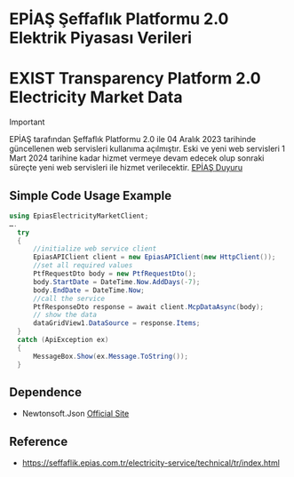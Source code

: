 # EPİAŞ Şeffaflık Platformu 2.0 Elektrik Piyasası Verileri
# EXIST Transparency Platform 2.0 Electricity Market Data 


> [!IMPORTANT] 
> EPİAŞ tarafından Şeffaflık Platformu 2.0 ile 04 Aralık 2023 tarihinde güncellenen web servisleri kullanıma açılmıştır. Eski ve yeni web servisleri 1 Mart 2024 tarihine kadar hizmet vermeye devam edecek olup sonraki süreçte yeni web servisleri ile hizmet verilecektir.  [EPİAŞ Duyuru](https://www.epias.com.tr/tum-duyurular/piyasa-duyurulari/elektrik/web-servis/seffaflik-platformu-web-servisleri-erisim-tarihi-hakkinda-guncelleme/)



## Simple Code Usage Example

```C#
using EpiasElectricityMarketClient;
….
  try
  {
      //initialize web service client
      EpiasAPIClient client = new EpiasAPIClient(new HttpClient());
      //set all required values
      PtfRequestDto body = new PtfRequestDto();
      body.StartDate = DateTime.Now.AddDays(-7);
      body.EndDate = DateTime.Now;
      //call the service
      PtfResponseDto response = await client.McpDataAsync(body);
      // show the data
      dataGridView1.DataSource = response.Items;
  }
  catch (ApiException ex)
  {
      MessageBox.Show(ex.Message.ToString());
  }

```
## Dependence
- Newtonsoft.Json [Official Site](https://www.newtonsoft.com/json)
## Reference 
-  https://seffaflik.epias.com.tr/electricity-service/technical/tr/index.html 
